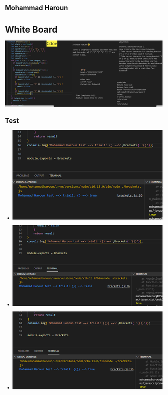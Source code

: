 ## Mohammad Haroun 

# White Board 
![](WhitrBoard-13.PNG)

## Test
* ![](testtt111.PNG)

* ![](test22.PNG)

* ![](test333.PNG)